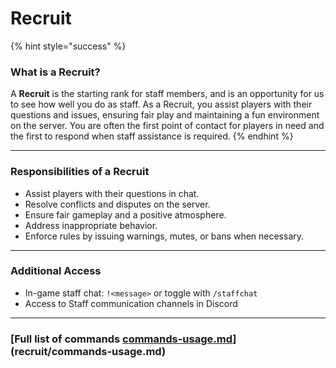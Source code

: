 # Recruit

{% hint style="success" %}
### What is a Recruit?

A **Recruit** is the starting rank for staff members, and is an opportunity for us to see how well you do as staff. As a Recruit, you assist players with their questions and issues, ensuring fair play and maintaining a fun environment on the server. You are often the first point of contact for players in need and the first to respond when staff assistance is required.
{% endhint %}



***

### Responsibilities of a Recruit

* Assist players with their questions in chat.
* Resolve conflicts and disputes on the server.
* Ensure fair gameplay and a positive atmosphere.
* Address inappropriate behavior.
* Enforce rules by issuing warnings, mutes, or bans when necessary.

***

### Additional Access

* In-game staff chat: `!<message>` or toggle with `/staffchat`
* Access to Staff communication channels in Discord

***

### [Full list of commands [commands-usage.md](recruit/commands-usage.md "mention")](recruit/commands-usage.md)

